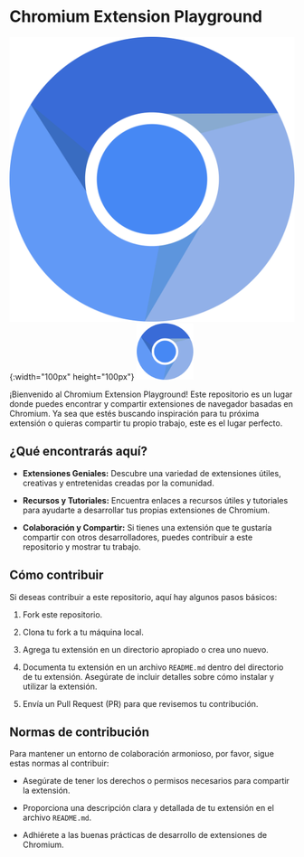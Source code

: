 # Chromium Extension Playground
![Chromium Logo](logo.png){:width="100px" height="100px"}
<img src="logo.png" width="100" height="100" />

¡Bienvenido al Chromium Extension Playground! Este repositorio es un lugar donde puedes encontrar y compartir extensiones de navegador basadas en Chromium. Ya sea que estés buscando inspiración para tu próxima extensión o quieras compartir tu propio trabajo, este es el lugar perfecto.

## ¿Qué encontrarás aquí?
- **Extensiones Geniales:** Descubre una variedad de extensiones útiles, creativas y entretenidas creadas por la comunidad.

- **Recursos y Tutoriales:** Encuentra enlaces a recursos útiles y tutoriales para ayudarte a desarrollar tus propias extensiones de Chromium.

- **Colaboración y Compartir:** Si tienes una extensión que te gustaría compartir con otros desarrolladores, puedes contribuir a este repositorio y mostrar tu trabajo.

## Cómo contribuir
Si deseas contribuir a este repositorio, aquí hay algunos pasos básicos:

1. Fork este repositorio.

2. Clona tu fork a tu máquina local.

3. Agrega tu extensión en un directorio apropiado o crea uno nuevo.

4. Documenta tu extensión en un archivo `README.md` dentro del directorio de tu extensión. Asegúrate de incluir detalles sobre cómo instalar y utilizar la extensión.

5. Envía un Pull Request (PR) para que revisemos tu contribución.

## Normas de contribución
Para mantener un entorno de colaboración armonioso, por favor, sigue estas normas al contribuir:

- Asegúrate de tener los derechos o permisos necesarios para compartir la extensión.

- Proporciona una descripción clara y detallada de tu extensión en el archivo `README.md`.

- Adhiérete a las buenas prácticas de desarrollo de extensiones de Chromium.
